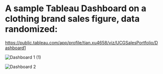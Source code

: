 # A sample Tableau Dashboard on a clothing brand sales figure, data randomized:
https://public.tableau.com/app/profile/tian.xu4658/viz/UCGSalesPortfolio/Dashboard1

![Dashboard 1 (1)](https://github.com/xutiantony/projects/assets/103725419/79416204-9c6f-4fd1-a6d0-7257bd9de17d)

![Dashboard 2](https://github.com/xutiantony/projects/assets/103725419/fe874ce4-494c-43be-aa84-30025cbf3c19)
